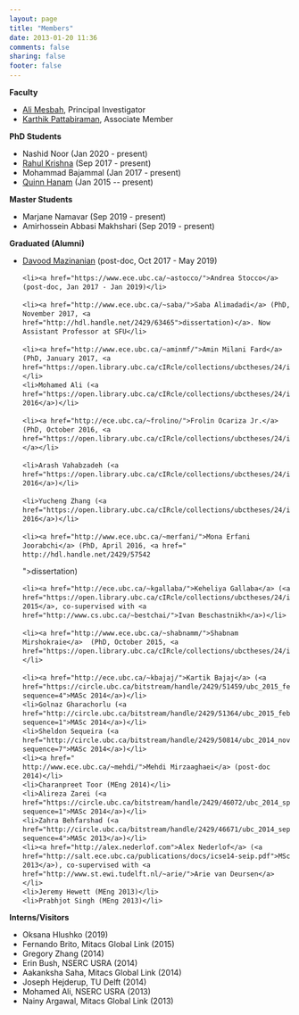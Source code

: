 ```yaml
---
layout: page
title: "Members"
date: 2013-01-20 11:36
comments: false
sharing: false
footer: false
---
```


[comment]: <> (<img src="/members/group-photo-2015.jpg" border="0" title="SALT Lab Group Photo, 2015" alt="SALT Lab Group Photo, 2015"/>)

<strong>Faculty</strong> 


<ul>
	<li><a href="http://www.ece.ubc.ca/~amesbah/">Ali Mesbah</a>, Principal Investigator</li>
	<li><a href="http://blogs.ubc.ca/karthik/">Karthik Pattabiraman</a>, Associate Member</li>
</ul>

<strong>PhD Students</strong>

<ul>
	<li>Nashid Noor (Jan 2020 - present)</li>
	<li><a href="http://www.ece.ubc.ca/~rahulyk">Rahul Krishna</a> (Sep 2017 - present)</li>
	<li>Mohammad Bajammal (Jan 2017 - present)</li>
	<li><a href="http://www.ece.ubc.ca/~qhanam/">Quinn Hanam</a> (Jan 2015 -- present)</li>
</ul>
 
<strong>Master Students</strong>

<ul>
	<li>Marjane Namavar (Sep 2019 - present)</li>
	<li>Amirhossein Abbasi Makhshari (Sep 2019 - present)</li>
</ul>

<strong>Graduated (Alumni)</strong> 
<ul>
	<li><a href="https://scholar.google.ca/citations?user=HVlCJYkAAAAJ&hl=en">Davood Mazinanian</a> (post-doc, Oct 2017 - May 2019)</li>
	
	<li><a href="https://www.ece.ubc.ca/~astocco/">Andrea Stocco</a> (post-doc, Jan 2017 - Jan 2019)</li>
	
	<li><a href="http://www.ece.ubc.ca/~saba/">Saba Alimadadi</a> (PhD, November 2017, <a href="http://hdl.handle.net/2429/63465">dissertation)</a>. Now Assistant Professor at SFU</li> 

    <li><a href="http://www.ece.ubc.ca/~aminmf/">Amin Milani Fard</a> (PhD, January 2017, <a href="https://open.library.ubc.ca/cIRcle/collections/ubctheses/24/items/1.0340953">dissertation</a>)</li> 	  
    <li>Mohamed Ali (<a href="https://open.library.ubc.ca/cIRcle/collections/ubctheses/24/items/1.0340560">MASc 2016</a>)</li> 

	<li><a href="http://ece.ubc.ca/~frolino/">Frolin Ocariza Jr.</a> (PhD, October 2016, <a href="https://open.library.ubc.ca/cIRcle/collections/ubctheses/24/items/1.0319058">dissertation)</a></li>

	<li>Arash Vahabzadeh (<a href="https://open.library.ubc.ca/cIRcle/collections/ubctheses/24/items/1.0319208">MASc 2016</a>)</li>
    
    <li>Yucheng Zhang (<a href="https://open.library.ubc.ca/cIRcle/collections/ubctheses/24/items/1.0319084">MASc 2016</a>)</li>
	
	<li><a href="http://www.ece.ubc.ca/~merfani/">Mona Erfani Joorabchi</a> (PhD, April 2016, <a href=" http://hdl.handle.net/2429/57542
">dissertation</a>)</li>
	 
	<li><a href="http://ece.ubc.ca/~kgallaba/">Keheliya Gallaba</a> (<a href="https://open.library.ubc.ca/cIRcle/collections/ubctheses/24/items/1.0223155">MASc  2015</a>, co-supervised with <a href="http://www.cs.ubc.ca/~bestchai/">Ivan Beschastnikh</a>)</li>
	
	<li><a href="http://www.ece.ubc.ca/~shabnamm/">Shabnam Mirshokraie</a>  (PhD, October 2015, <a href="https://open.library.ubc.ca/cIRcle/collections/ubctheses/24/items/1.0167728">dissertation</a>)</li>
	
	<li><a href="http://ece.ubc.ca/~kbajaj/">Kartik Bajaj</a> (<a href="https://circle.ubc.ca/bitstream/handle/2429/51459/ubc_2015_february_bajaj_kartik.pdf?sequence=4">MASc 2014</a>)</li>
	<li>Golnaz Gharachorlu (<a href="http://circle.ubc.ca/bitstream/handle/2429/51364/ubc_2015_february_gharachorlu_golnaz.pdf?sequence=1">MASc 2014</a>)</li>
	<li>Sheldon Sequeira (<a href="http://circle.ubc.ca/bitstream/handle/2429/50814/ubc_2014_november_sequeira_sheldon.pdf?sequence=7">MASc 2014</a>)</li> 
	<li><a href="
	http://www.ece.ubc.ca/~mehdi/">Mehdi Mirzaaghaei</a> (post-doc 2014)</li>
	<li>Charanpreet Toor (MEng 2014)</li>
	<li>Alireza Zarei (<a href="https://circle.ubc.ca/bitstream/handle/2429/46072/ubc_2014_spring_zarei_alireza.pdf?sequence=1">MASc 2014</a>)</li>
	<li>Zahra Behfarshad (<a href="http://circle.ubc.ca/bitstream/handle/2429/46671/ubc_2014_september_behfarshad_zahra.pdf?sequence=4">MASc 2013</a>)</li>
	<li><a href="http://alex.nederlof.com">Alex Nederlof</a> (<a href="http://salt.ece.ubc.ca/publications/docs/icse14-seip.pdf">MSc 2013</a>), co-supervised with <a href="http://www.st.ewi.tudelft.nl/~arie/">Arie van Deursen</a></li>
	<li>Jeremy Hewett (MEng 2013)</li>
	<li>Prabhjot Singh (MEng 2013)</li> 
</ul>

<strong>Interns/Visitors</strong>
<ul>
	<li>Oksana Hlushko (2019)</li>
	<li>Fernando Brito, Mitacs Global Link (2015)</li>
	<li>Gregory Zhang (2014)</li>
	<li>Erin Bush, NSERC USRA (2014)</li>
	<li>Aakanksha Saha, Mitacs Global Link (2014)</li>
	<li>Joseph Hejderup, TU Delft (2014)</li>
	<li>Mohamed Ali, NSERC USRA (2013)</li>
	<li>Nainy Argawal, Mitacs Global Link (2013)</li>
</ul>

<p>

